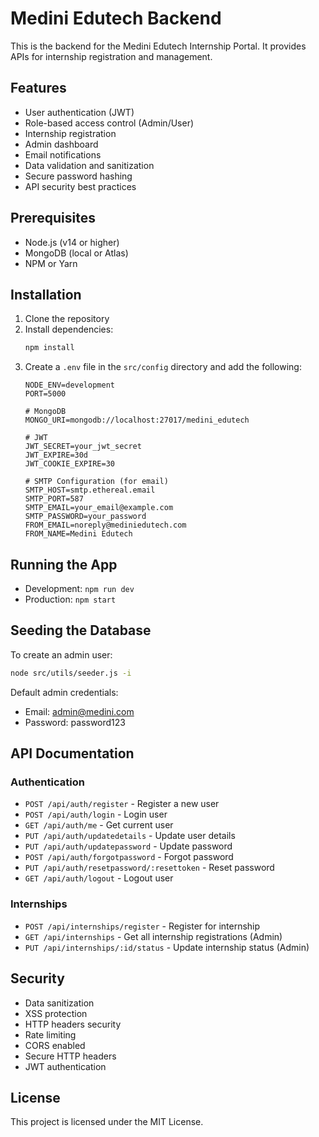 # Medini Edutech Backend

This is the backend for the Medini Edutech Internship Portal. It provides APIs for internship registration and management.

## Features

- User authentication (JWT)
- Role-based access control (Admin/User)
- Internship registration
- Admin dashboard
- Email notifications
- Data validation and sanitization
- Secure password hashing
- API security best practices

## Prerequisites

- Node.js (v14 or higher)
- MongoDB (local or Atlas)
- NPM or Yarn

## Installation

1. Clone the repository
2. Install dependencies:
   ```bash
   npm install
   ```
3. Create a `.env` file in the `src/config` directory and add the following:
   ```
   NODE_ENV=development
   PORT=5000
   
   # MongoDB
   MONGO_URI=mongodb://localhost:27017/medini_edutech
   
   # JWT
   JWT_SECRET=your_jwt_secret
   JWT_EXPIRE=30d
   JWT_COOKIE_EXPIRE=30
   
   # SMTP Configuration (for email)
   SMTP_HOST=smtp.ethereal.email
   SMTP_PORT=587
   SMTP_EMAIL=your_email@example.com
   SMTP_PASSWORD=your_password
   FROM_EMAIL=noreply@mediniedutech.com
   FROM_NAME=Medini Edutech
   ```

## Running the App

- Development: `npm run dev`
- Production: `npm start`

## Seeding the Database

To create an admin user:
```bash
node src/utils/seeder.js -i
```

Default admin credentials:
- Email: admin@medini.com
- Password: password123

## API Documentation

### Authentication

- `POST /api/auth/register` - Register a new user
- `POST /api/auth/login` - Login user
- `GET /api/auth/me` - Get current user
- `PUT /api/auth/updatedetails` - Update user details
- `PUT /api/auth/updatepassword` - Update password
- `POST /api/auth/forgotpassword` - Forgot password
- `PUT /api/auth/resetpassword/:resettoken` - Reset password
- `GET /api/auth/logout` - Logout user

### Internships

- `POST /api/internships/register` - Register for internship
- `GET /api/internships` - Get all internship registrations (Admin)
- `PUT /api/internships/:id/status` - Update internship status (Admin)

## Security

- Data sanitization
- XSS protection
- HTTP headers security
- Rate limiting
- CORS enabled
- Secure HTTP headers
- JWT authentication

## License

This project is licensed under the MIT License.
